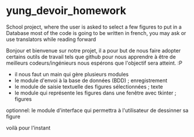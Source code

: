 # yung_devoir_homework
School project, where the user is asked to select a few figures to put in a Database
most of the code is going to be written in french, you may ask or use translators while reading forward

Bonjour et bienvenue sur notre projet,
il a pour but de nous faire adopter certains outils de travail tels que github pour nous apprendre à être de meilleurs codeurs/ingénieurs
nous espérons que l'objectif sera atteint. :P

- il nous faut un main qui gère plusieurs modules
- le module d'envoi à la base de données (BDD) ; enregistrement
- le module de saisie textuelle des figures sélectionnées ; texte
- le module qui représente les figures dans une fenêtre avec tkinter ; figures

optionnel:
le module d'interface qui permettra à l'utilisateur de dessinner sa figure

voilà pour l'instant
